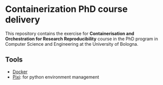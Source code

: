 # Containerization PhD course delivery

This repository contains the exercise for **Containerisation and Orchestration for Research Reproducibility** course in the PhD program in Computer Science and Engineering at the University of Bologna.

## Tools

- [Docker](https://www.docker.com)
- [Pixi](https://pixi.sh/latest/): for python environment management
